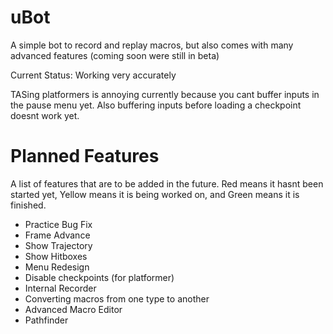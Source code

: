 # uBot

A simple bot to record and replay macros, but also comes with many advanced features (coming soon were still in beta)

Current Status: Working very accurately

TASing platformers is annoying currently because you cant buffer inputs in the pause menu yet.
Also buffering inputs before loading a checkpoint doesnt work yet.

# Planned Features

A list of features that are to be added in the future. <cr>Red</c> means it hasnt been started yet, <cy>Yellow</c> means it is being worked on, and <cg>Green</c> means it is finished.

- <cg>Practice Bug Fix</c>
- <cr>Frame Advance</c>
- <cr>Show Trajectory</c>
- <cr>Show Hitboxes</c>
- <cr>Menu Redesign</c>
- <cr>Disable checkpoints (for platformer)</c>
- <cr>Internal Recorder</c>
- <cy>Converting macros from one type to another</c>
- <cr>Advanced Macro Editor</c>
- <cr>Pathfinder</c>